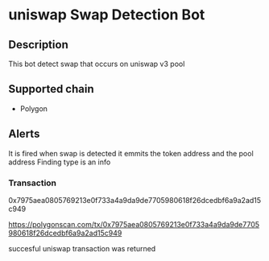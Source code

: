 # uniswap Swap Detection Bot

## Description

 This bot detect swap that occurs on uniswap v3 pool 

## Supported chain

- Polygon 

## Alerts

It is fired when swap is detected
it emmits the token address and the pool address 
Finding type is an info 

### Transaction 

0x7975aea0805769213e0f733a4a9da9de7705980618f26dcedbf6a9a2ad15c949

https://polygonscan.com/tx/0x7975aea0805769213e0f733a4a9da9de7705980618f26dcedbf6a9a2ad15c949


succesful uniswap transaction was returned

